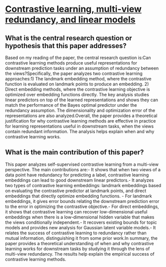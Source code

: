 # [Contrastive learning, multi-view redundancy, and linear models](https://arxiv.org/abs/2008.10150)

## What is the central research question or hypothesis that this paper addresses?

Based on my reading of the paper, the central research question is:Can contrastive learning methods produce useful representations for downstream prediction tasks under an assumption of redundancy between the views?Specifically, the paper analyzes two contrastive learning approaches:1) The landmark embedding method, where the contrastive function is evaluated on landmark points to produce an embedding. 2) Direct embedding methods, where the contrastive learning objective is optimized over embedding functions directly. The key analysis studies linear predictors on top of the learned representations and shows they can match the performance of the Bayes optimal predictor under the redundancy assumption. The dimensionality and optimization error of the representations are also analyzed.Overall, the paper provides a theoretical justification for why contrastive learning methods are effective in practice for learning representations useful in downstream tasks, when the views contain redundant information. The analysis helps explain when and why contrastive learning works.


## What is the main contribution of this paper?

This paper analyzes self-supervised contrastive learning from a multi-view perspective. The main contributions are:- It shows that when two views of a data point have redundancy for predicting a label, contrastive learning embeddings can lead to good downstream linear predictors.- It analyzes two types of contrastive learning embeddings: landmark embeddings based on evaluating the contrastive predictor at landmark points, and direct embeddings that directly optimize embedding functions. - For landmark embeddings, it gives error bounds relating the downstream prediction error to the error in optimizing the contrastive objective.- For direct embeddings, it shows that contrastive learning can recover low-dimensional useful embeddings when there is a low-dimensional hidden variable that makes the views conditionally independent.- It recovers existing bounds for topic models and provides new analysis for Gaussian latent variable models.- It relates the success of contrastive learning to redundancy rather than mutual information, distinguishing it from some prior work.In summary, the paper provides a theoretical understanding of when and why contrastive learning works for downstream tasks by studying it through the lens of multi-view redundancy. The results help explain the empirical success of contrastive learning methods.
